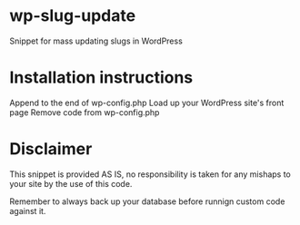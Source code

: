 wp-slug-update
==============

Snippet for mass updating slugs in WordPress


Installation instructions
==============

Append to the end of wp-config.php
Load up your WordPress site's front page
Remove code from wp-config.php


Disclaimer
==============

This snippet is provided AS  IS, no responsibility is taken for any mishaps to your site by the use of this code.

Remember to always back up your database before runnign custom code against it.